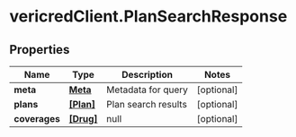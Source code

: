 # vericredClient.PlanSearchResponse

## Properties
Name | Type | Description | Notes
------------ | ------------- | ------------- | -------------
**meta** | [**Meta**](Meta.md) | Metadata for query | [optional] 
**plans** | [**[Plan]**](Plan.md) | Plan search results | [optional] 
**coverages** | [**[Drug]**](Drug.md) | null | [optional] 



